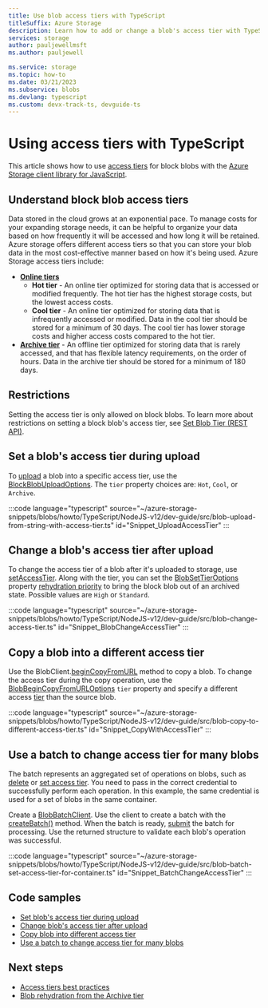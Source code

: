```yaml
---
title: Use blob access tiers with TypeScript
titleSuffix: Azure Storage 
description: Learn how to add or change a blob's access tier with TypeScript in your Azure Storage account using the JavaScript client library.
services: storage
author: pauljewellmsft
ms.author: pauljewell

ms.service: storage
ms.topic: how-to
ms.date: 03/21/2023
ms.subservice: blobs
ms.devlang: typescript
ms.custom: devx-track-ts, devguide-ts
---
```


# Using access tiers with TypeScript

This article shows how to use [access tiers](access-tiers-overview.md) for block blobs with the [Azure Storage client library for JavaScript](https://www.npmjs.com/package/@azure/storage-blob). 

## Understand block blob access tiers

Data stored in the cloud grows at an exponential pace. To manage costs for your expanding storage needs, it can be helpful to organize your data based on how frequently it will be accessed and how long it will be retained. Azure storage offers different access tiers so that you can store your blob data in the most cost-effective manner based on how it's being used. Azure Storage access tiers include:

- [**Online tiers**](access-tiers-overview.md#online-access-tiers)
    - **Hot tier** - An online tier optimized for storing data that is accessed or modified frequently. The hot tier has the highest storage costs, but the lowest access costs.
    - **Cool tier** - An online tier optimized for storing data that is infrequently accessed or modified. Data in the cool tier should be stored for a minimum of 30 days. The cool tier has lower storage costs and higher access costs compared to the hot tier.
- [**Archive tier**](access-tiers-overview.md#archive-access-tier) - An offline tier optimized for storing data that is rarely accessed, and that has flexible latency requirements, on the order of hours. Data in the archive tier should be stored for a minimum of 180 days.

## Restrictions

Setting the access tier is only allowed on block blobs. To learn more about restrictions on setting a block blob's access tier, see [Set Blob Tier (REST API)](/rest/api/storageservices/set-blob-tier#remarks).

## Set a blob's access tier during upload

To [upload](/javascript/api/@azure/storage-blob/blockblobclient#@azure-storage-blob-blockblobclient-upload) a blob into a specific access tier, use the [BlockBlobUploadOptions](/javascript/api/@azure/storage-blob/blockblobuploadoptions). The `tier` property choices are: `Hot`, `Cool`, or `Archive`.

:::code language="typescript" source="~/azure-storage-snippets/blobs/howto/TypeScript/NodeJS-v12/dev-guide/src/blob-upload-from-string-with-access-tier.ts" id="Snippet_UploadAccessTier" :::


## Change a blob's access tier after upload

To change the access tier of a blob after it's uploaded to storage, use [setAccessTier](/javascript/api/@azure/storage-blob/blockblobclient#@azure-storage-blob-blockblobclient-setaccesstier). Along with the tier, you can set the [BlobSetTierOptions](/javascript/api/@azure/storage-blob/blobsettieroptions) property [rehydration priority](archive-rehydrate-overview.md) to bring the block blob out of an archived state. Possible values are `High` or `Standard`.

:::code language="typescript" source="~/azure-storage-snippets/blobs/howto/TypeScript/NodeJS-v12/dev-guide/src/blob-change-access-tier.ts" id="Snippet_BlobChangeAccessTier" :::

## Copy a blob into a different access tier

Use the BlobClient.[beginCopyFromURL](/javascript/api/@azure/storage-blob/blobclient#@azure-storage-blob-blobclient-begincopyfromurl) method to copy a blob. To change the access tier during the copy operation, use the [BlobBeginCopyFromURLOptions](/javascript/api/@azure/storage-blob/blobbegincopyfromurloptions) `tier` property and specify a different access [tier](storage-blob-storage-tiers.md) than the source blob.

:::code language="typescript" source="~/azure-storage-snippets/blobs/howto/TypeScript/NodeJS-v12/dev-guide/src/blob-copy-to-different-access-tier.ts" id="Snippet_CopyWithAccessTier" :::

## Use a batch to change access tier for many blobs

The batch represents an aggregated set of operations on blobs, such as [delete](/javascript/api/@azure/storage-blob/blobbatchclient#@azure-storage-blob-blobbatchclient-deleteblobs-1) or [set access tier](/javascript/api/@azure/storage-blob/blobbatchclient#@azure-storage-blob-blobbatchclient-setblobsaccesstier-1). You need to pass in the correct credential to successfully perform each operation. In this example, the same credential is used for a set of blobs in the same container. 

Create a [BlobBatchClient](/javascript/api/@azure/storage-blob/blobbatchclient). Use the client to create a batch with the [createBatch()](/javascript/api/@azure/storage-blob/blobbatchclient#@azure-storage-blob-blobbatchclient-createbatch) method. When the batch is ready, [submit](/javascript/api/@azure/storage-blob/blobbatchclient#@azure-storage-blob-blobbatchclient-submitbatch) the batch for processing. Use the returned structure to validate each blob's operation was successful.

:::code language="typescript" source="~/azure-storage-snippets/blobs/howto/TypeScript/NodeJS-v12/dev-guide/src/blob-batch-set-access-tier-for-container.ts" id="Snippet_BatchChangeAccessTier" :::
 
## Code samples

* [Set blob's access tier during upload](https://github.com/Azure-Samples/AzureStorageSnippets/blob/master/blobs/howto/JavaScript/NodeJS-v12/dev-guide/upload-blob-from-string-with-access-tier.js)
* [Change blob's access tier after upload](https://github.com/Azure-Samples/AzureStorageSnippets/tree/master/blobs/howto/TypeScript/NodeJS-v12/dev-guide/src/blob-change-access-tier.ts)
* [Copy blob into different access tier](https://github.com/Azure-Samples/AzureStorageSnippets/tree/master/blobs/howto/TypeScript/NodeJS-v12/dev-guide/src/blob-copy-to-different-access-tier.ts)
* [Use a batch to change access tier for many blobs](https://github.com/Azure-Samples/AzureStorageSnippets/tree/master/blobs/howto/TypeScript/NodeJS-v12/dev-guide/src/blob-batch-set-access-tier-for-container.ts)

## Next steps

- [Access tiers best practices](access-tiers-best-practices.md)
- [Blob rehydration from the Archive tier](archive-rehydrate-overview.md)
